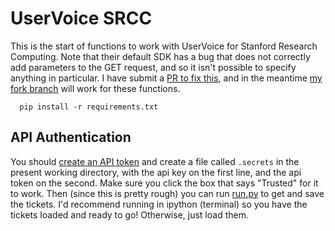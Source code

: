 # UserVoice SRCC

This is the start of functions to work with UserVoice for Stanford Research Computing. Note that their default SDK has a bug that does not correctly add parameters to the GET request, and so it isn't possible to specify anything in particular. I have submit a [PR to fix this](https://github.com/uservoice/uservoice-python/pull/12), and in the meantime [my fork branch](https://github.com/vsoch/uservoice-python/tree/add/requests-get-params) will work for these functions.

      pip install -r requirements.txt


## API Authentication
You should [create an API token](https://developer.uservoice.com/docs/api/getting-started/) and create a file called `.secrets` in the present working directory, with the api key on the first line, and the api token on the second. Make sure you click the box that says "Trusted" for it to work. Then (since this is pretty rough) you can run [run.py](run.py) to get and save the tickets. I'd recommend running in ipython (terminal) so you have the tickets loaded and ready to go! Otherwise, just load them.

